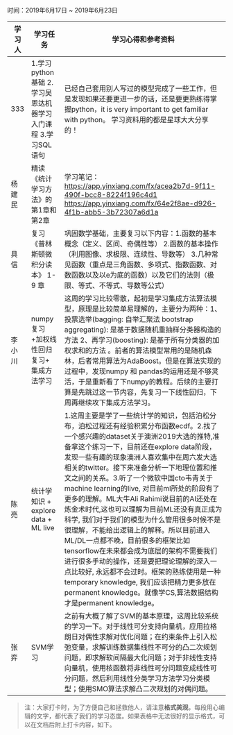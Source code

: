 时间：2019年6月17日 ~ 2019年6月23日

学习人|学习任务|学习心得和参考资料
------ | ------ | ------ 
333 | 1.学习 python基础  2.学习吴恩达机器学习入门课程  3.学习SQL语句| 已经自己套用别人写过的模型完成了一些工作，但是发现如果还要更进一步的话，还是要更熟练得掌握python，it is very important to get familiar with python。 学习资料用的都是星球大大分享的！
杨建民 | 精读《统计学习方法》的第1章和第2章|学习笔记：https://app.yinxiang.com/fx/acea2b7d-9f11-490f-bcc8-8224f196c4d1 https://app.yinxiang.com/fx/64e2f8ae-d926-4f1b-abb5-3b72307a6d1a
具信 |复习《普林斯顿微积分读本》 1- 9 章  | 巩固数学基础，主要复习以下内容：1.函数的基本概念（定义、区间、奇偶性等） 2.函数的基本操作（利用图像、求极限、连续性、导数等） 3.几种常见函数（重点是三角函数、多项式、指数函数、对数函数以及以e为底的函数）以及它们的法则（极限、等式、不等式、导数等公式）
李小川 | numpy复习 +加权线性回归复习+ 集成方法学习 | 这周的学习比较零散，起初是学习集成方法算法模型，原理是比较简单易理解的，主要分为两种：1、投票选举(bagging: 自举汇聚法 bootstrap aggregating): 是基于数据随机重抽样分类器构造的方法 2、再学习(boosting): 是基于所有分类器的加权求和的方法 。前者的算法模型常用的是随机森林，后者常用算法为AdaBoost。但是在算法实现的过程中，发现numpy 和 pandas的运用还是不够灵活，于是重新看了下numpy的教程。后续的主要打算是先跳过这一节内容，先复习一下线性回归，下周再继续攻下集成方法学习。
陈亮 | 统计学知识 + explore data + ML live | 1.这周主要是学了一些统计学的知识，包括泊松分布，泊松过程还有经验积累分布函数ecdf。2.找了一个感兴趣的dataset关于澳洲2019大选的推特,准备拿这个练习一下，目前还在explore data阶段，发现一些有趣的现象澳洲人喜欢集中在周六发大选相关的twitter。接下来准备分析一下地理位置和推文之间的关系。3.听了一个微软中国cto韦青关于machine learning的live, 对目前ml所处的阶段有了更多的理解。ML大牛Ali Rahimi说目前的AI还处在炼金术时代,这也可以理解为目前ML还没有真正成为科学, 我们对于我们的模型为什么管用很多时候不是很理解，不能给出逻辑上的解释。所以目前进入ML/DL一点都不晚，目前很多的框架比如tensorflow在未来都会成为底层的架构不需要我们进行很多手动的操作，还是要把理论理解的深入一点比较好, 永远都不会过时。框架的熟练使用是一种temporary knowledge, 我们应该把精力更多放在permanent knowledge。就像学CS,算法数据结构才是permanent knowledge。
张弈 | SVM学习 | 之前有大概了解了SVM的基本原理，这周比较系统的学习一下。对于线性可分支持向量机，应用拉格朗日对偶性求解对优化问题；在约束条件上引入松弛变量，求解训练数据集线性不可分的凸二次规划问题，即求解软间隔最大化问题；对于非线性支持向量机，使用核函数将非线性可分问题变成线性可分问题，然后利用线性分类学习方法学习分类模型；使用SMO算法求解凸二次规划的对偶问题。
> 注：大家打卡时，为了方便自己和拯救他人，请注意**格式美观**，每段用心编辑的文字，都代表了我们的学习态度。如果表格中无法很好的显示格式，可以在文档后附上打卡内容，如下。
